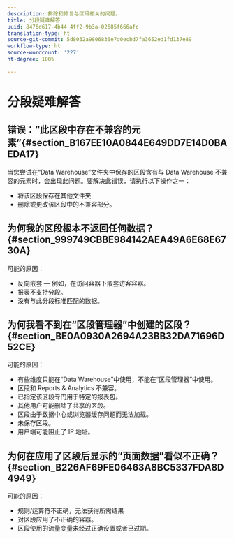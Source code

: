 ```yaml
---
description: 排除和修复与区段相关的问题。
title: 分段疑难解答
uuid: 8476d617-4b44-4ff2-9b3a-02685f666afc
translation-type: ht
source-git-commit: 5d8032a9806836e7d0ecbd7fa3652ed1fd137e89
workflow-type: ht
source-wordcount: '227'
ht-degree: 100%

---
```



# 分段疑难解答

## 错误：“此区段中存在不兼容的元素”{#section_B167EE10A0844E649DD7E14D0BAEDA17}

当您尝试在“Data Warehouse”文件夹中保存的区段含有与 Data Warehouse 不兼容的元素时，会出现此问题。要解决此错误，请执行以下操作之一：

* 将该区段保存在其他文件夹
* 删除或更改该区段中的不兼容部分。

## 为何我的区段根本不返回任何数据？ {#section_999749CBBE984142AEA49A6E68E6730A}

可能的原因：

* 反向嵌套 — 例如，在访问容器下嵌套访客容器。
* 报表不支持分段。
* 没有与此分段标准匹配的数据。

## 为何我看不到在“区段管理器”中创建的区段？ {#section_BE0A0930A2694A23BB32DA71696D52CE}

可能的原因：

* 有些维度只能在“Data Warehouse”中使用，不能在“区段管理器”中使用。
* 区段和 Reports &amp; Analytics 不兼容。
* 已指定该区段专门用于特定的报表包。
* 其他用户可能删除了共享的区段。
* 区段由于数据中心或浏览器缓存问题而无法加载。
* 未保存区段。
* 用户端可能阻止了 IP 地址。

## 为何在应用了区段后显示的“页面数据”看似不正确？ {#section_B226AF69FE06463A8BC5337FDA8D4949}

可能的原因：

* 规则/运算符不正确，无法获得所需结果
* 对区段应用了不正确的容器。
* 区段使用的流量变量未经过正确设置或者已过期。

